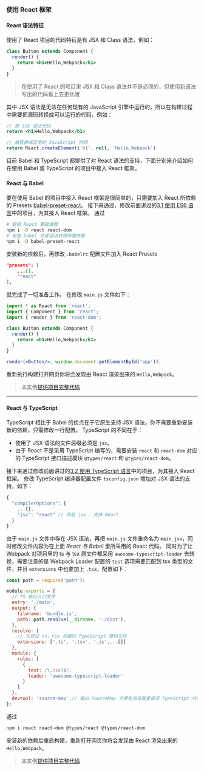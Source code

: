 ### 使用 React 框架

#### React 语法特征
使用了 React 项目的代码特征是有 JSX 和 Class 语法，例如：
```jsx
class Button extends Component {
  render() {
    return <h1>Hello,Webpack</h1>
  }
}
```
> 在使用了 React 的项目里 JSX 和 Class 语法并不是必须的，但使用新语法写出的代码看上去更优雅

其中 JSX 语法是无法在任何现有的 JavaScript 引擎中运行的，所以在构建过程中需要把源码转换成可以运行的代码，例如：
```jsx
// 原 JSX 语法代码
return <h1>Hello,Webpack</h1>

// 被转换成正常的 JavaScript 代码
return React.createElement('h1', null, 'Hello,Webpack')
```

目前 Babel 和 TypeScript 都提供了对 React 语法的支持，下面分别来介绍如何在使用 Babel 或 TypeScript 的项目中接入 React 框架。

#### React 与 Babel
要在使用 Babel 的项目中接入 React 框架是很简单的，只需要加入 React 所依赖的 Presets [babel-preset-react](https://babeljs.io/docs/plugins/preset-react/)。
接下来通过，修改前面讲过的[3.1 使用 ES6 语言](3-1使用ES6语言.md)中的项目，为其接入 React 框架。
通过
```bash
# 安装 React 基础依赖
npm i -D react react-dom
# 安装 babel 完成语法转换所需依赖
npm i -D babel-preset-react
```
安装新的依赖后，再修改 `.babelrc` 配置文件加入 React Presets
```json
"presets": [
    ...[],
    "react"
],
```
就完成了一切准备工作。
在修改 `main.js` 文件如下：
```jsx
import * as React from 'react';
import { Component } from 'react';
import { render } from 'react-dom';

class Button extends Component {
  render() {
    return <h1>Hello,Webpack</h1>
  }
}

render(<Button/>, window.document.getElementById('app'));
```
重新执行构建打开网页你将会发现由 React 渲染出来的 `Hello,Webpack`。

> 本实例[提供项目完整代码](http://webpack.wuhaolin.cn/3-6使用React框架Babel.zip)

-----

#### React 与 TypeScript
TypeScript 相比于 Babel 的优点在于它原生支持 JSX 语法，你不需要重新安装新的依赖，只需修改一行配置。
TypeScript 的不同在于：

- 使用了 JSX 语法的文件后缀必须是 `jsx`。
- 由于 React 不是采用 TypeScript 编写的，需要安装 `react` 和 `react-dom` 对应的 TypeScript 接口描述模块 `@types/react` 和 `@types/react-dom`。

接下来通过修改前面讲过的[3.2 使用 TypeScript 语言](3-2使用TypeScript语言.md)中的项目，为其接入 React 框架。
修改 TypeScript 编译器配置文件 `tsconfig.json` 增加对 JSX 语法的支持，如下：
```js
{
  "compilerOptions": {
    ...{},
    "jsx": "react" // 开启 jsx ，支持 React
  }
}
```
由于 `main.js` 文件中存在 JSX 语法，再把 `main.js` 文件重命名为 `main.jsx`，同时修改文件内容为在上面 *React 与 Babel* 里所采用的 React 代码。
同时为了让 Webpack 对项目里的 ts 与 tsx 原文件都采用 `awesome-typescript-loader` 去转换，需要注意的是 Webpack Loader 配置的 `test` 选项需要匹配到 tsx 类型的文件，并且 `extensions` 中也要加上 `.tsx`，配置如下：
```js
const path = require('path');

module.exports = {
  // TS 执行入口文件
  entry: './main',
  output: {
    filename: 'bundle.js',
    path: path.resolve(__dirname, './dist'),
  },
  resolve: {
    // 先尝试 ts，tsx 后缀的 TypeScript 源码文件 
    extensions: ['.ts', '.tsx', '.js',...[]] 
  },
  module: {
    rules: [
      {
        test: /\.tsx?$/,
        loader: 'awesome-typescript-loader'
      }
    ]
  },
  devtool: 'source-map',// 输出 SourceMap 方便在浏览器里调试 TypeScript 代码
};
```
通过
```bash
npm i react react-dom @types/react @types/react-dom
```
安装新的依赖后重启构建，重新打开网页你将会发现由 React 渲染出来的 `Hello,Webpack`。

> 本实例[提供项目完整代码](http://webpack.wuhaolin.cn/3-6使用React框架TypeScript.zip)
